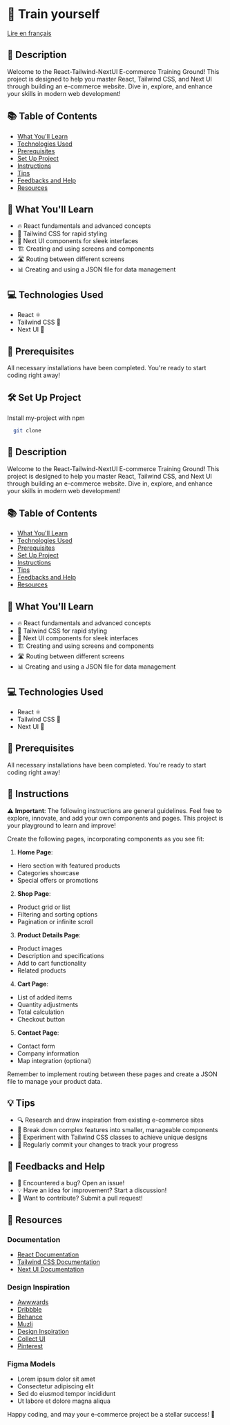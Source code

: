 # 🫵 Train yourself 

[Lire en français](README.fr.md)





## 🎨 Description

Welcome to the React-Tailwind-NextUI E-commerce Training Ground! This project is designed to help you master React, Tailwind CSS, and Next UI through building an e-commerce website. Dive in, explore, and enhance your skills in modern web development!

## 📚 Table of Contents

- [What You'll Learn](#-what-youll-learn)
- [Technologies Used](#-technologies-used)
- [Prerequisites](#-prerequisites)
- [Set Up Project](#-set-up-project)
- [Instructions](#-instructions)
- [Tips](#-tips)
- [Feedbacks and Help](#-feedbacks-and-help)
- [Resources](#-resources)

## 🧠 What You'll Learn

- 🔥 React fundamentals and advanced concepts
- 🎨 Tailwind CSS for rapid styling
- 🧩 Next UI components for sleek interfaces
- 🏗️ Creating and using screens and components
- 🛣️ Routing between different screens
- 📊 Creating and using a JSON file for data management

## 💻 Technologies Used

- React ⚛️
- Tailwind CSS 🌈
- Next UI 🎁

## 🧰 Prerequisites

All necessary installations have been completed. You're ready to start coding right away!
## 🛠 Set Up Project

Install my-project with npm

```bash
  git clone 
```
    
## 🎨 Description

Welcome to the React-Tailwind-NextUI E-commerce Training Ground! This project is designed to help you master React, Tailwind CSS, and Next UI through building an e-commerce website. Dive in, explore, and enhance your skills in modern web development!

## 📚 Table of Contents

- [What You'll Learn](#-what-youll-learn)
- [Technologies Used](#-technologies-used)
- [Prerequisites](#-prerequisites)
- [Set Up Project](#-set-up-project)
- [Instructions](#-instructions)
- [Tips](#-tips)
- [Feedbacks and Help](#-feedbacks-and-help)
- [Resources](#-resources)

## 🧠 What You'll Learn

- 🔥 React fundamentals and advanced concepts
- 🎨 Tailwind CSS for rapid styling
- 🧩 Next UI components for sleek interfaces
- 🏗️ Creating and using screens and components
- 🛣️ Routing between different screens
- 📊 Creating and using a JSON file for data management

## 💻 Technologies Used

- React ⚛️
- Tailwind CSS 🌈
- Next UI 🎁

## 🧰 Prerequisites

All necessary installations have been completed. You're ready to start coding right away!
## 📝 Instructions

⚠️ **Important**: The following instructions are general guidelines. Feel free to explore, innovate, and add your own components and pages. This project is your playground to learn and improve!

Create the following pages, incorporating components as you see fit:

1. **Home Page**: 
- Hero section with featured products
- Categories showcase
- Special offers or promotions

2. **Shop Page**:
- Product grid or list
- Filtering and sorting options
- Pagination or infinite scroll

3. **Product Details Page**:
- Product images
- Description and specifications
- Add to cart functionality
- Related products

4. **Cart Page**:
- List of added items
- Quantity adjustments
- Total calculation
- Checkout button

5. **Contact Page**:
- Contact form
- Company information
- Map integration (optional)

Remember to implement routing between these pages and create a JSON file to manage your product data.

## 💡 Tips

- 🔍 Research and draw inspiration from existing e-commerce sites
- 🧩 Break down complex features into smaller, manageable components
- 🎨 Experiment with Tailwind CSS classes to achieve unique designs
- 🔄 Regularly commit your changes to track your progress

## 🤔 Feedbacks and Help

- 🐛 Encountered a bug? Open an issue!
- 💡 Have an idea for improvement? Start a discussion!
- 🤝 Want to contribute? Submit a pull request!

## 🔗 Resources

### Documentation
- [React Documentation](https://reactjs.org/docs/getting-started.html)
- [Tailwind CSS Documentation](https://tailwindcss.com/docs)
- [Next UI Documentation](https://nextui.org/docs/guide/introduction)

### Design Inspiration
- [Awwwards](https://www.awwwards.com/)
- [Dribbble](https://dribbble.com/)
- [Behance](https://www.behance.net/)
- [Muzli](https://muz.li/)
- [Design Inspiration](https://www.designspiration.com/)
- [Collect UI](https://collectui.com/)
- [Pinterest](https://www.pinterest.com/)

### Figma Models
- Lorem ipsum dolor sit amet
- Consectetur adipiscing elit
- Sed do eiusmod tempor incididunt
- Ut labore et dolore magna aliqua

Happy coding, and may your e-commerce project be a stellar success! 🌟
